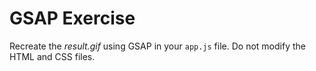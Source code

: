 # GSAP Exercise

Recreate the *result.gif* using GSAP in your `app.js` file. Do not modify the HTML and CSS files.
